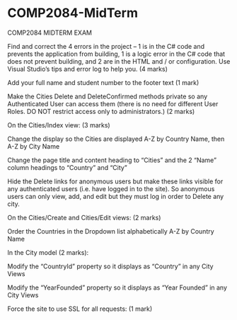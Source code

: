 # COMP2084-MidTerm

COMP2084 MIDTERM EXAM 

Find and correct the 4 errors in the project – 1 is in the C# code and prevents the application from building, 1 is a logic error in the C# code that does not prevent building, and 2 are in the HTML and / or configuration.  Use Visual Studio’s tips and error log to help you. (4 marks)

Add your full name and student number to the footer text (1 mark)

Make the Cities Delete and DeleteConfirmed methods private so any Authenticated User can access them (there is no need for different User Roles.  DO NOT restrict access only to administrators.) (2 marks)

On the Cities/Index view: (3 marks)

Change the display so the Cities are displayed A-Z by Country Name, then A-Z by City Name

Change the page title and content heading to “Cities” and the 2 “Name” column headings to “Country” and “City”

Hide the Delete links for anonymous users but make these links visible for any authenticated users (i.e. have logged in to the site).  So anonymous users can only view, add, and edit but they must log in order to Delete any city.  

On the Cities/Create and Cities/Edit views: (2 marks)

Order the Countries in the Dropdown list alphabetically A-Z by Country Name

In the City model (2 marks):

Modify the “CountryId” property so it displays as “Country” in any City Views

Modify the “YearFounded” property so it displays as “Year Founded” in any City Views

Force the site to use SSL for all requests: (1 mark)
